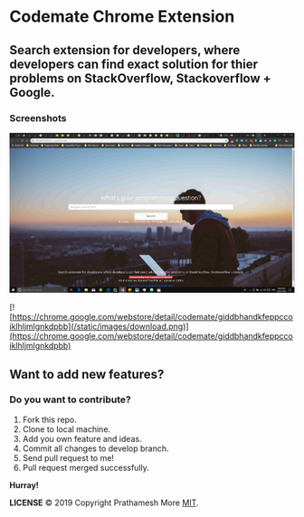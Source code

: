 # **Codemate** Chrome Extension
## Search extension for developers, where developers can find exact solution for thier problems on StackOverflow, Stackoverflow + Google.

### Screenshots

![Running on my browser](/screenshots/codemate.jpg "Screenshot")

[![https://chrome.google.com/webstore/detail/codemate/giddbhandkfeppccoiklhljmlgnkdpbb](/static/images/download.png)](https://chrome.google.com/webstore/detail/codemate/giddbhandkfeppccoiklhljmlgnkdpbb)
## Want to add new features?

### **Do you want to contribute?**
  1. Fork this repo.
  2. Clone to local machine.
  3. Add you own feature and ideas.
  4. Commit all changes to develop branch.
  5. Send pull request to me!
  6. Pull request merged successfully.
  
  **Hurray!**

  **LICENSE**
  © 2019 Copyright Prathamesh More  [MIT](https://github.com/pprathameshmore/Codemate-Chrome-Extension/blob/master/LICENSE).


